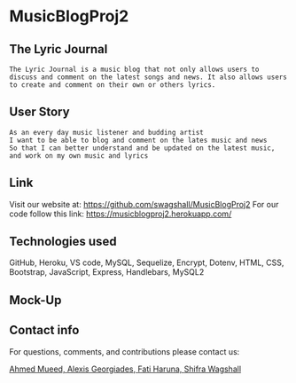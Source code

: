 # MusicBlogProj2

## The Lyric Journal
```
The Lyric Journal is a music blog that not only allows users to discuss and comment on the latest songs and news. It also allows users to create and comment on their own or others lyrics. 
```

## User Story
```
As an every day music listener and budding artist
I want to be able to blog and comment on the lates music and news
So that I can better understand and be updated on the latest music, and work on my own music and lyrics
```
## Link
Visit our website at: https://github.com/swagshall/MusicBlogProj2
For our code follow this link: https://musicblogproj2.herokuapp.com/

## Technologies used
GitHub, Heroku, VS code, MySQL, Sequelize, Encrypt, Dotenv, HTML, CSS, Bootstrap, JavaScript, Express, Handlebars, MySQL2


## Mock-Up
<!-- <img src=".\assets\imgs\GoodAppleWireframe.png" alt="screenshot of wireframe">
<!-- <img src=".\assets\imgs\goodAppleLogo1.jpg" alt="logo"> -->
<!-- <img src=".\assets\imgs\goodApplesScreenShot1.png" alt="screenshot of website">
<img src=".\assets\imgs\goodAppleCardScreenShot.png" alt="screenshot of product card">  -->




## Contact info
For questions, comments, and contributions please contact us:

<a href="https://github.com/AhMeDMuEEd"> Ahmed Mueed,  </a>
<a href="https://github.com/AlexisGeorgiades"> Alexis Georgiades,   </a>
<a href="https://github.com/fharuna">  Fati Haruna,   </a>
<a href="https://github.com/swagshall"> Shifra Wagshall </a> 